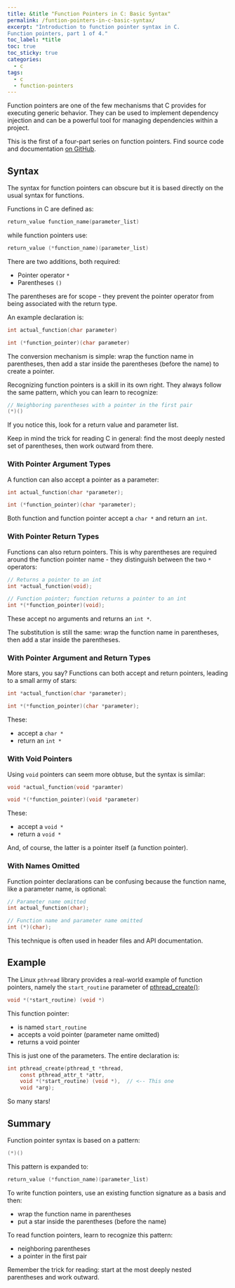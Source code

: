 ```yaml
---
title: &title "Function Pointers in C: Basic Syntax"
permalink: /funtion-pointers-in-c-basic-syntax/
excerpt: "Introduction to function pointer syntax in C.
Function pointers, part 1 of 4."
toc_label: *title
toc: true
toc_sticky: true
categories:
  - c
tags:
  - c
  - function-pointers
---
```


Function pointers are one of the few mechanisms that C provides for executing
generic behavior. They can be used to implement dependency injection and
can be a powerful tool for managing dependencies within a project.

This is the first of a four-part series on function pointers.
Find source code and documentation
[on GitHub](https://github.com/KevinWMatthews/c-function_pointers).


## Syntax

The syntax for function pointers can obscure but it is based directly on the
usual syntax for functions.

Functions in C are defined as:
```c
return_value function_name(parameter_list)
```

while function pointers use:
```c
return_value (*function_name)(parameter_list)
```

There are two additions, both required:

  * Pointer operator `*`
  * Parentheses `()`

The parentheses are for scope - they prevent the pointer operator from being
associated with the return type.

An example declaration is:
```c
int actual_function(char parameter)

int (*function_pointer)(char parameter)
```

The conversion mechanism is simple: wrap the function name in parentheses,
then add a star inside the parentheses (before the name) to create a pointer.

Recognizing function pointers is a skill in its own right. They always follow
the same pattern, which you can learn to recognize:

```c
// Neighboring parentheses with a pointer in the first pair
(*)()
```

If you notice this, look for a return value and parameter list.

Keep in mind the trick for reading C in general: find the most deeply nested set
of parentheses, then work outward from there.


### With Pointer Argument Types

A function can also accept a pointer as a parameter:

```c
int actual_function(char *parameter);

int (*function_pointer)(char *parameter);
```

Both function and function pointer accept a `char *` and return an `int`.


### With Pointer Return Types

Functions can also return pointers. This is why parentheses are required around
the function pointer name - they distinguish between the two `*` operators:
```c
// Returns a pointer to an int
int *actual_function(void);

// Function pointer; function returns a pointer to an int
int *(*function_pointer)(void);
```

These accept no arguments and returns an `int *`.

The substitution is still the same: wrap the function name in parentheses,
then add a star inside the parentheses.


### With Pointer Argument and Return Types

More stars, you say? Functions can both accept and return pointers, leading
to a small army of stars:

```c
int *actual_function(char *parameter);

int *(*function_pointer)(char *parameter);
```

These:
  * accept a `char *`
  * return an `int *`


### With Void Pointers

Using `void` pointers can seem more obtuse, but the syntax is similar:

```c
void *actual_function(void *paramter)

void *(*function_pointer)(void *parameter)
```

These:
  * accept a `void *`
  * return a `void *`

And, of course, the latter is a pointer itself (a function pointer).


### With Names Omitted

Function pointer declarations can be confusing because the function name,
like a parameter name, is optional:
```c
// Parameter name omitted
int actual_function(char);

// Function name and parameter name omitted
int (*)(char);
```

This technique is often used in header files and
API documentation.


## Example

The Linux `pthread` library provides a real-world example of function pointers,
namely the  `start_routine`
parameter of
[pthread_create()](http://man7.org/linux/man-pages/man3/pthread_create.3.html):
```c
void *(*start_routine) (void *)
```

This function pointer:
  * is named `start_routine`
  * accepts a void pointer (parameter name omitted)
  * returns a void pointer

This is just one of the parameters. The entire declaration is:
```c
int pthread_create(pthread_t *thread,
    const pthread_attr_t *attr,
    void *(*start_routine) (void *),  // <-- This one
    void *arg);
```
So many stars!


## Summary

Function pointer syntax is based on a pattern:
```c
(*)()
```

This pattern is expanded to:
```c
return_value (*function_name)(parameter_list)
```

To write function pointers, use an existing function signature as a basis and then:
  * wrap the function name in parentheses
  * put a star inside the parentheses (before the name)

To read function pointers, learn to recognize this pattern:
  * neighboring parentheses
  * a pointer in the first pair

Remember the trick for reading: start at the most deeply nested
parentheses and work outward.
